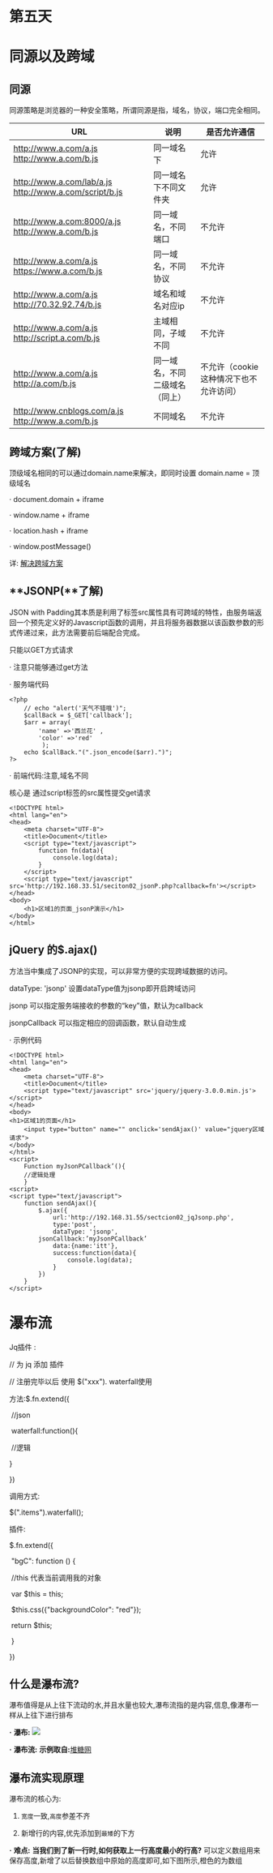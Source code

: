 # **第五天**

# **同源以及跨域**

## **同源**

同源策略是浏览器的一种安全策略，所谓同源是指，域名，协议，端口完全相同。

| **URL**                                                | **说明**                       | **是否允许通信**                       |
| ------------------------------------------------------ | ------------------------------ | -------------------------------------- |
| http://www.a.com/a.js http://www.a.com/b.js            | 同一域名下                     | 允许                                   |
| http://www.a.com/lab/a.js http://www.a.com/script/b.js | 同一域名下不同文件夹           | 允许                                   |
| http://www.a.com:8000/a.js http://www.a.com/b.js       | 同一域名，不同端口             | 不允许                                 |
| http://www.a.com/a.js https://www.a.com/b.js           | 同一域名，不同协议             | 不允许                                 |
| http://www.a.com/a.js http://70.32.92.74/b.js          | 域名和域名对应ip               | 不允许                                 |
| http://www.a.com/a.js http://script.a.com/b.js         | 主域相同，子域不同             | 不允许                                 |
| http://www.a.com/a.js http://a.com/b.js                | 同一域名，不同二级域名（同上） | 不允许（cookie这种情况下也不允许访问） |
| http://www.cnblogs.com/a.js http://www.a.com/b.js      | 不同域名                       | 不允许                                 |

## **跨域方案**(了解)

顶级域名相同的可以通过domain.name来解决，即同时设置 domain.name = 顶级域名

· document.domain + iframe

· window.name + iframe

· location.hash + iframe

· window.postMessage()

详: [解决跨域方案](http://blog.csdn.net/joyhen/article/details/21631833)

## **JSONP(**了解)

JSON with Padding其本质是利用了<script src=""></script>标签src属性具有可跨域的特性，由服务端返回一个预先定义好的Javascript函数的调用，并且将服务器数据以该函数参数的形式传递过来，此方法需要前后端配合完成。

只能以GET方式请求

· 注意只能够通过get方法

· 服务端代码

```
<?php 
    // echo "alert('天气不错哦')";
    $callBack = $_GET['callback'];
    $arr = array(
        'name' =>'西兰花' ,
        'color' =>'red' 
         );
    echo $callBack."(".json_encode($arr).")";
?>
```

· 前端代码:注意,域名不同

核心是 通过script标签的src属性提交get请求

```
<!DOCTYPE html>
<html lang="en">
<head>
    <meta charset="UTF-8">
    <title>Document</title>
    <script type="text/javascript">
        function fn(data){
            console.log(data);
        }
    </script>
    <script type="text/javascript" src='http://192.168.33.51/seciton02_jsonP.php?callback=fn'></script>
</head>
<body>
    <h1>区域1的页面_jsonP演示</h1>
</body>
</html>
```

## **jQuery 的$.ajax()**

方法当中集成了JSONP的实现，可以非常方便的实现跨域数据的访问。

dataType: 'jsonp' 设置dataType值为jsonp即开启跨域访问

jsonp 可以指定服务端接收的参数的“key”值，默认为callback

jsonpCallback 可以指定相应的回调函数，默认自动生成

· 示例代码

```
<!DOCTYPE html>
<html lang="en">
<head>
    <meta charset="UTF-8">
    <title>Document</title>
    <script type="text/javascript" src='jquery/jquery-3.0.0.min.js'></script>
</head>
<body>
<h1>区域1的页面</h1>
    <input type="button" name="" onclick='sendAjax()' value="jquery区域请求">
</body>
</html>
<script>
	Function myJsonPCallback’(){
	//逻辑处理
	}
<script>
<script type="text/javascript">
    function sendAjax(){
        $.ajax({
            url:'http://192.168.31.55/sectcion02_jqJsonp.php',
            type:'post',
            dataType: 'jsonp',
		jsonCallback:’myJsonPCallback’
            data:{name:'itt'},
            success:function(data){
                console.log(data);
            }
        })
    }
</script>
```

# **瀑布流**

Jq插件 :

 // 为 jq 添加 插件

// 注册完毕以后 使用 $("xxx"). waterfall使用

方法:$.fn.extend({

​	//json

​	waterfall:function(){

​	//逻辑

}

})

 

 

调用方式:

$(".items").waterfall();

插件:

$.fn.extend({

​    "bgC": function () {

​        //this 代表当前调用我的对象

​        var $this = this;

​        $this.css({"backgroundColor": "red"});

​        return $this;

​    }

})

## **什么是瀑布流?**

瀑布值得是从上往下流动的水,并且水量也较大,瀑布流指的是内容,信息,像瀑布一样从上往下进行排布

**·** **瀑布:** <img src="media/1.png">

**·** **瀑布流:** **示例取自:**[堆糖网](http://www.duitang.com/topics/) 

## **瀑布流实现原理**

瀑布流的核心为:

1. `宽度`一致,`高度`参差不齐

2. 新增行的内容,优先添加到`最矮`的下方

**·** **难点:**
**当我们到了新一行时,如何获取上一行高度最小的行高?** 可以定义数组用来保存高度,新增了以后替换数组中原始的高度即可,如下图所示,橙色的为数组 

